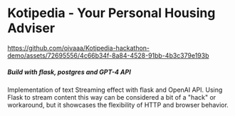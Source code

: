 # Kotipedia - Your Personal Housing Adviser

https://github.com/oivaaa/Kotipedia-hackathon-demo/assets/72695556/4c66b34f-8a84-4528-91bb-4b3c379e193b

##### Build with flask, postgres and GPT-4 API
Implementation of text Streaming effect with flask and OpenAI API. Using Flask to stream content this way can be considered a bit of a "hack" or workaround, but it showcases the flexibility of HTTP and browser behavior.
